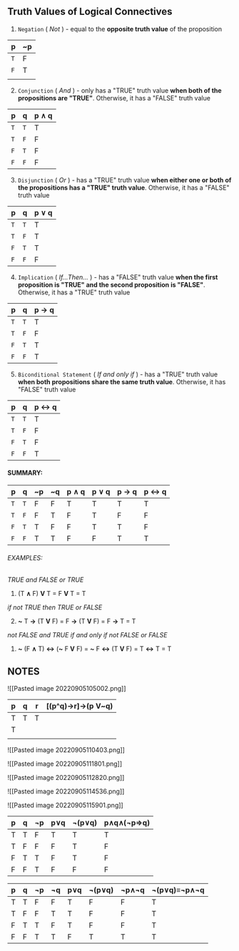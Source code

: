## Truth Values of Logical Connectives
1. `Negation` ( *Not* ) - equal to the **opposite truth value** of the proposition

| p   | ~p  |
| --- | --- |
| `T`   | F   |
| `F`   | T   |
|     |     |

2. `Conjunction` ( *And* ) - only has a "TRUE" truth value **when both of the propositions are "TRUE"**. Otherwise, it has a "FALSE" truth value


| p   | q   | p ∧ q |
| --- | --- | ----- |
| `T`   | `T`   | T     |
| `T`   | `F`    | F     |
| `F`    | `T`   | F     |
| `F`    | `F`    | F      |

3. `Disjunction` ( *Or* ) - has a "TRUE" truth value **when either one or both of the propositions has a "TRUE" truth value**. Otherwise, it has a "FALSE" truth value

| p   | q   | p ∨ q |
| --- | --- | ----- |
| `T`  | `T`   | T     |
| `T`   | `F`    | T     |
| `F`    | `T`   | T     |
| `F`    | `F`    | F      |

4. `Implication` ( *If...Then...* ) - has a "FALSE" truth value **when the first proposition is "TRUE" and the second proposition is "FALSE"**. Otherwise, it has a "TRUE" truth value

| p   | q   | p → q |
| --- | --- | --- |
| `T`   | `T`   |  T   |
| `T`   | `F`    |   F  |
| `F`    | `T`   |    T |
| `F`    | `F`     |    T |


5. `Biconditional Statement` ( *If and only if* ) - has a "TRUE" truth value **when both propositions share the same truth value**. Otherwise, it has "FALSE" truth value



| p   | q   | p ↔ q |
| --- | --- | ----- |
| `T`   | `T`   | T     |
| `T`   | `F`    | F     |
| `F`    | `T`   | F     |
| `F`    | `F`    | T     |

#### SUMMARY:

| p   | q   | ~p  | ~q  | p ∧ q | p ∨ q | p → q | p ↔ q |
| --- | --- | --- | --- | ----- | ----- | ----- | ----- |
| `T`   | `T`   | F   | F   | T     | T     | T     | T     |
| `T`   | `F`    | F   | T   | F     | T     | F     | F     |
| `F`    | `T`   | T   | F   | F     | T     | T     | F     |
| `F`    | `F`    | T   | T   | F     | F     | T     | T     | 

###### EXAMPLES:
*TRUE and FALSE or TRUE*
1. (T **∧** F) **V** T
    = F **V** T
    = T

*if not TRUE then TRUE or FALSE*

2. **~** T  **→** (T **V** F)
    = F  **→** (T **V** F)
    = F **→** T
    = T

*not FALSE and TRUE if and only if not FALSE or FALSE*

1. **~** (F **∧** T) **↔** (**~** F **V** F)
    = **~** F **↔** (T **V** F)
    = T **↔** T
    = T


## NOTES
![[Pasted image 20220905105002.png]]


| p   | q   | r   | [(p^q)->r]->(p V~q) |
| --- | --- | --- | ------------------- |
| T   | T   | T   |                     |
| T   |     |     |                     |
|     |     |     |                     |



![[Pasted image 20220905110403.png]]

![[Pasted image 20220905111801.png]]

![[Pasted image 20220905112820.png]]

![[Pasted image 20220905114536.png]]

![[Pasted image 20220905115901.png]]


| p   | q   | ¬p  | p∨q | ¬(p∨q) | p∧q∧(¬p⇒q) |
| --- | --- | --- | --- | ------ | --------- |
| T   |  T   |  F   |  T  |    T    |  T         |
| T   |  F   |  F   |  F   |    T    |   F        |
| F   |   T  |   T  |   F  |    T    |   F        |
| F    |   F  |  T   |  F  |    F    |  F         |


| p   | q   | ¬p  | ¬q  | p∨q | ¬(p∨q) | ¬p∧¬q | ¬(p∨q)≡¬p∧¬q |
| --- | --- | --- | --- | --- | ------ | ----- | ------------ |
| T   |  T   |  F   |  F   | T    |   F     |  F     |      T        |
| T   |  F   |  F   |  T   |  T   |    F    |    F   |      T        |
| F   |   T  |   T  |  F   |   T  |    F    |   F    |     T         |
| F    |  F   |  T   |  T   |   F  |   T     |   T    |      T        |
